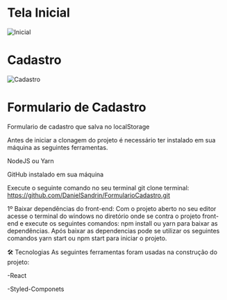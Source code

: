 # Tela Inicial
![Inicial](https://user-images.githubusercontent.com/40778725/168648847-f7d00500-7ece-426e-aeeb-ecd77d2e2aba.png)

# Cadastro
![Cadastro](https://user-images.githubusercontent.com/40778725/168648862-feca7802-d1a2-43ea-951e-f5e04071f212.png)

# Formulario de Cadastro
Formulario de cadastro que salva no localStorage

Antes de iniciar a clonagem do projeto é necessário ter instalado em sua máquina as seguintes ferramentas.

NodeJS ou Yarn

GitHub instalado em sua máquina

Execute o seguinte comando no seu terminal git clone terminal: https://github.com/DanielSandrin/FormularioCadastro.git

1º Baixar dependências do front-end: Com o projeto aberto no seu editor acesse o terminal do windows no diretório onde se contra o projeto front-end e execute os seguintes comandos: npm install ou yarn para baixar as dependências. Após baixar as dependencias pode se utilizar os seguintes comandos yarn start ou npm start para iniciar o projeto.

🛠 Tecnologias
As seguintes ferramentas foram usadas na construção do projeto:

-React

-Styled-Componets
